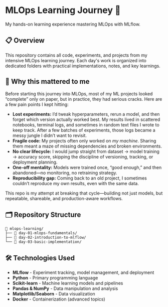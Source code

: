 # MLOps Learning Journey 🚀

My hands-on learning experience mastering MLOps with MLflow.

## 📋 Overview

This repository contains all code, experiments, and projects from my intensive MLOps learning journey. Each day's work is organized into dedicated folders with practical implementations, notes, and key learnings.

## 🌟 Why this mattered to me

Before starting this journey into MLOps, most of my ML projects looked “complete” only on paper, but in practice, they had serious cracks. Here are a few pain points I kept hitting:

* **Lost experiments:** I’d tweak hyperparameters, rerun a model, and then forget which version actually worked best.  My results lived in scattered notebooks, terminal logs, and sometimes in random text files I wrote to keep track. After a few batches of experiments, those logs became a messy jungle I didn’t want to revisit.
* **Fragile code:** My projects often only worked on *my machine*. Sharing them meant a maze of missing dependencies and broken environments.
* **No clear lifecycle:** I would jump straight from dataset → model training → accuracy score, skipping the discipline of versioning, tracking, or deployment planning.
* **One-off mentality:** Models were trained once, “good enough,” and then abandoned—no monitoring, no retraining strategy.
* **Reproducibility gap:** Coming back to an old project, I sometimes couldn’t reproduce my own results, even with the same data.

This repo is my attempt at breaking that cycle—building not just models, but repeatable, shareable, and production-aware workflows.

## 🗂️ Repository Structure

```
📁 mlops-learning/
├── 📁 day-01-mlops-fundamentals/
├── 📁 day-02-introduction-to-mlflow/
└── 📁 day-03-basic-implementation/
```

## 🛠️ Technologies Used

- **MLflow** - Experiment tracking, model management, and deployment
- **Python** - Primary programming language
- **Scikit-learn** - Machine learning models and pipelines
- **Pandas & NumPy** - Data manipulation and analysis
- **Matplotlib/Seaborn** - Data visualization
- **Docker** - Containerization (advanced topics)
